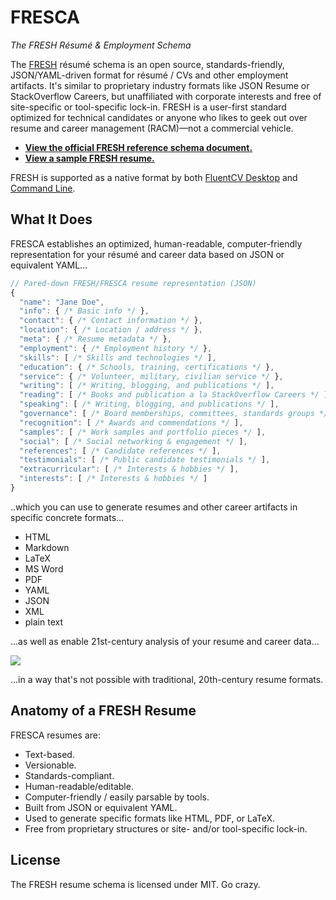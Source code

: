 FRESCA
======
*The FRESH Résumé & Employment Schema*

The [FRESH][fresh] résumé schema is an open source, standards-friendly,
JSON/YAML-driven format for résumé / CVs and other employment artifacts. It's
similar to proprietary industry formats like JSON Resume or StackOverflow
Careers, but unaffiliated with corporate interests and free of site-specific or
tool-specific lock-in. FRESH is a user-first standard optimized for technical
candidates or anyone who likes to geek out over resume and career management
(RACM)&mdash;not a commercial vehicle.

- [**View the official FRESH reference schema document.**][schema]
- [**View a sample FRESH resume.**][exemplar]

FRESH is supported as a native format by both [FluentCV Desktop][fluentcv] and
[Command Line][npm].

## What It Does

FRESCA establishes an optimized, human-readable, computer-friendly
representation for your résumé and career data based on JSON or equivalent
YAML...

```js
// Pared-down FRESH/FRESCA resume representation (JSON)
{
  "name": "Jane Doe",
  "info": { /* Basic info */ },
  "contact": { /* Contact information */ },
  "location": { /* Location / address */ },
  "meta": { /* Resume metadata */ },  
  "employment": { /* Employment history */ },
  "skills": [ /* Skills and technologies */ ],
  "education": { /* Schools, training, certifications */ },
  "service": { /* Volunteer, military, civilian service */ },
  "writing": [ /* Writing, blogging, and publications */ ],
  "reading": [ /* Books and publication a la StackOverflow Careers */ ],
  "speaking": [ /* Writing, blogging, and publications */ ],
  "governance": [ /* Board memberships, committees, standards groups */ ],
  "recognition": [ /* Awards and commendations */ ],
  "samples": [ /* Work samples and portfolio pieces */ ],
  "social": [ /* Social networking & engagement */ ],
  "references": [ /* Candidate references */ ],
  "testimonials": [ /* Public candidate testimonials */ ],  
  "extracurricular": [ /* Interests & hobbies */ ],
  "interests": [ /* Interests & hobbies */ ]
}
```

..which you can use to generate resumes and other career artifacts in specific
concrete formats...

- HTML
- Markdown
- LaTeX
- MS Word
- PDF
- YAML
- JSON
- XML
- plain text

...as well as enable 21st-century analysis of your resume and career data...

![](http://fluentdesk.com/img/fluentcv_desktop.png)

...in a way that's not possible with traditional, 20th-century resume formats.

## Anatomy of a FRESH Resume

FRESCA resumes are:

- Text-based.
- Versionable.
- Standards-compliant.
- Human-readable/editable.
- Computer-friendly / easily parsable by tools.
- Built from JSON or equivalent YAML.
- Used to generate specific formats like HTML, PDF, or LaTeX.
- Free from proprietary structures or site- and/or tool-specific lock-in.

## License

The FRESH resume schema is licensed under MIT. Go crazy.

[fresh]: https://github.com/fluentdesk/FRESH
[schema]: schema/fresh-resume-schema.json
[cli]: https://www.npmjs.com/package/fluentcv
[fluentcv]: http://fluentdesk.com/fluentcv
[jrs]: http://jsonresume.org
[exemplar]: exemplar
[soc]: http://careers.stackoverflow.com/
[npm]: https://www.npmjs.com/package/fluentcv
